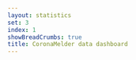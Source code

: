 ```yaml
---
layout: statistics
set: 3
index: 1
showBreadCrumbs: true
title: CoronaMelder data dashboard
---
```

